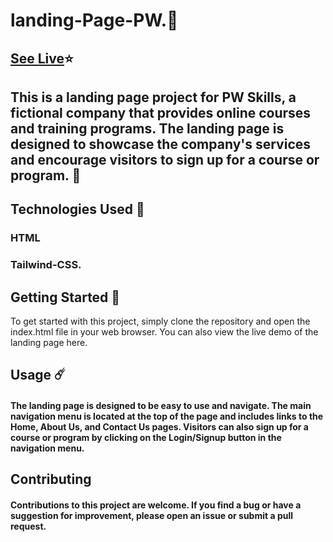 # landing-Page-PW.🤗

## [See Live]( https://stardust130.github.io/landing-Page-PW/ )⭐

## This is a landing page project for PW Skills, a fictional company that provides online courses and training programs. The landing page is designed to showcase the company's services and encourage visitors to sign up for a course or program. 🍄

## Technologies Used 👾 
### HTML
### Tailwind-CSS.

## Getting Started 🌠
To get started with this project, simply clone the repository and open the index.html file in your web browser. You can also view the live demo of the landing page here.

## Usage ☄️
#### The landing page is designed to be easy to use and navigate. The main navigation menu is located at the top of the page and includes links to the Home, About Us, and Contact Us pages. Visitors can also sign up for a course or program by clicking on the Login/Signup button in the navigation menu.

## Contributing
#### Contributions to this project are welcome. If you find a bug or have a suggestion for improvement, please open an issue or submit a pull request.
